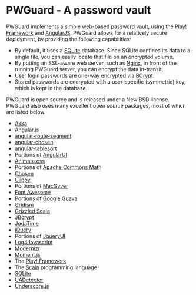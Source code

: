 # PWGuard - A password vault

PWGuard implements a simple web-based password vault, using the
[Play! Framework][] and [AngularJS][]. PWGuard allows for
a relatively secure deployment, by providing the following capabilities:

* By default, it uses a [SQLite][] database. Since SQLite confines its data to
  a single file, you can easily locate that file on an encrypted volume.
* By putting an SSL-aware web server, such as [Nginx], in front of the
  running PWGuard server, you can encrypt the data in-transit.
* User login passwords are one-way encrypted via [BCrypt][JBCrypt].
* Stored passwords are encrypted with a user-specific (symmetric) key,
  which is kept in the database.

PWGuard is open source and is released under a New BSD license. PWGuard also
uses many excellent open source packages, most of which are listed below.

* [Akka](http://akka.io/)
* [Angular.js](http://angularjs.org)
* [angular-route-segment](http://angular-route-segment.com/)
* [angular-chosen](https://github.com/localytics/angular-chosen)
* [angular-tablesort](https://mattiash.github.io/angular-tablesort/)
* Portions of [AngularUI](http://angular-ui.github.io/)
* [Animate.css](https://daneden.github.io/animate.css/)
* Portions of [Apache Commons Math](http://commons.apache.org/proper/commons-math/)
* [Chosen](https://harvesthq.github.io/chosen/)
* [Clippy](https://github.com/mojombo/clippy)
* Portions of [MacGyver](http://starttheshift.github.io/MacGyver/)
* [Font Awesome](http://fontawesome.io/)
* Portions of [Google Guava](https://code.google.com/p/guava-libraries/)
* [Gridism](http://cobyism.com/gridism/)
* [Grizzled Scala](http://software.clapper.org/grizzled-scala/)
* [JBcrypt][]
* [JodaTime](http://www.joda.org/)
* [jQuery](https://jquery.org/)
* Portions of [JqueryUI](http://jqueryui.com/)
* [Log4Javascript](http://log4javascript.org/)
* [Modernizr](http://modernizr.com/)
* [Moment.js](http://momentjs.com/)
* The [Play! Framework](http://www.playframework.com/)
* The [Scala][] programming language
* [SQLite](http://sqlite.org/)
* [UADetector](http://uadetector.sourceforge.net/)
* [Underscore.js](http://documentcloud.github.io/underscore/)

[Play! Framework]: http://playframework.org/
[AngularJS]: http://angularjs.org/
[SQLite]: http://www.sqlite.org/
[Nginx]: http://nginx.org/
[JBCrypt]: http://www.mindrot.org/projects/jBCrypt/
[Scala]: http://www.scala-lang.org/

